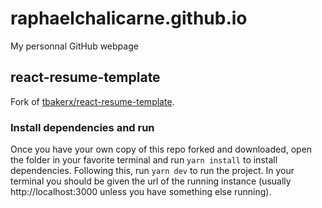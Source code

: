 # raphaelchalicarne.github.io
My personnal GitHub webpage

## react-resume-template
Fork of [tbakerx/react-resume-template](https://github.com/tbakerx/react-resume-template).

### Install dependencies and run

Once you have your own copy of this repo forked and downloaded, open the folder in your favorite terminal and run `yarn install` to install dependencies. Following this, run `yarn dev` to run the project. In your terminal you should be given the url of the running instance (usually http://localhost:3000 unless you have something else running).
